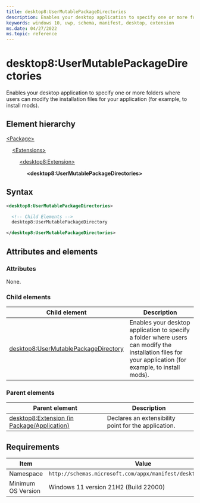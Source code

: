```yaml
---
title: desktop8:UserMutablePackageDirectories
description: Enables your desktop application to specify one or more folders where users can modify the installation files for your application (for example to install mods).
keywords: windows 10, uwp, schema, manifest, desktop, extension
ms.date: 04/27/2022
ms.topic: reference
---
```


# desktop8:UserMutablePackageDirectories

Enables your desktop application to specify one or more folders where users can modify the installation files for your application (for example, to install mods).

## Element hierarchy

[\<Package\>](element-package.md)

&nbsp;&nbsp;&nbsp;&nbsp;[\<Extensions\>](element-extensions.md)

&nbsp;&nbsp;&nbsp;&nbsp; &nbsp;&nbsp;&nbsp;&nbsp;[\<desktop8:Extension\>](element-desktop8-extension.md)

&nbsp;&nbsp;&nbsp;&nbsp; &nbsp;&nbsp;&nbsp;&nbsp; &nbsp;&nbsp;&nbsp;&nbsp;**\<desktop8:UserMutablePackageDirectories\>**

## Syntax

```xml
<desktop8:UserMutablePackageDirectories>

  <!-- Child Elements -->
  desktop8:UserMutablePackageDirectory

</desktop8:UserMutablePackageDirectories>
```

## Attributes and elements

### Attributes

None.

### Child elements

| Child element | Description |
|-|-|
| [desktop8:UserMutablePackageDirectory](element-desktop8-usermutablepackagedirectory.md) | Enables your desktop application to specify a folder where users can modify the installation files for your application (for example, to install mods). |

### Parent elements

| Parent element | Description |
|-|-|
| [desktop8:Extension (in Package/Application)](element-1-extensions.md) | Declares an extensibility point for the application. |

## Requirements

| Item  | Value  |
|--|--|
| Namespace | `http://schemas.microsoft.com/appx/manifest/desktop/windows10/8` |
| Minimum OS Version | Windows 11 version 21H2 (Build 22000) |
